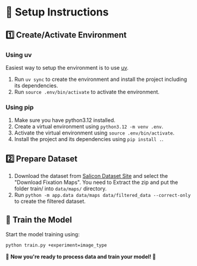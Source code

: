 # 📂 Setup Instructions
## 1️⃣ Create/Activate Environment
### Using uv
Easiest way to setup the environment is to use [uv](https://github.com/astral-sh/uv).

1. Run `uv sync` to create the environment and install the project including its dependencies.
2. Run `source .env/bin/activate` to activate the environment.

### Using pip

1. Make sure you have python3.12 installed.
2. Create a virtual environment using `python3.12 -m venv .env`.
3. Activate the virtual environment using `source .env/bin/activate`.
4. Install the project and its dependencies using `pip install .`.

## 2️⃣ Prepare Dataset

1. Download the dataset from [Salicon Dataset Site](https://salicon.net/challenge-2017/) and select the "Download Fixation Maps". You need to Extract the zip and put the folder train/ into `data/maps/` directory.
2. Run `python -m app.data data/maps data/filtered_data --correct-only` to create the filtered dataset.

## 🚀 Train the Model

Start the model training using:

```bash
python train.py +experiment=image_type
```

📌 **Now you're ready to process data and train your model! 🚀**


